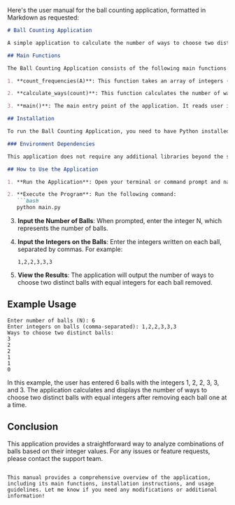 Here's the user manual for the ball counting application, formatted in Markdown as requested:

```markdown
# Ball Counting Application

A simple application to calculate the number of ways to choose two distinct balls with equal integers after removing each ball one at a time.

## Main Functions

The Ball Counting Application consists of the following main functions:

1. **count_frequencies(A)**: This function takes an array of integers (A) and counts the frequency of each integer, returning a dictionary with the counts.

2. **calculate_ways(count)**: This function calculates the number of ways to choose two distinct balls with equal integers based on the frequency dictionary provided.

3. **main()**: The main entry point of the application. It reads user input, processes the data, and prints the results.

## Installation

To run the Ball Counting Application, you need to have Python installed on your machine. You can download Python from [python.org](https://www.python.org/downloads/).

### Environment Dependencies

This application does not require any additional libraries beyond the standard Python library. Ensure you have Python 3.x installed.

## How to Use the Application

1. **Run the Application**: Open your terminal or command prompt and navigate to the directory where `main.py` is located.

2. **Execute the Program**: Run the following command:
   ```bash
   python main.py
   ```

3. **Input the Number of Balls**: When prompted, enter the integer N, which represents the number of balls.

4. **Input the Integers on the Balls**: Enter the integers written on each ball, separated by commas. For example:
   ```
   1,2,2,3,3,3
   ```

5. **View the Results**: The application will output the number of ways to choose two distinct balls with equal integers for each ball removed.

## Example Usage

```
Enter number of balls (N): 6
Enter integers on balls (comma-separated): 1,2,2,3,3,3
Ways to choose two distinct balls:
3
2
2
1
1
0
```

In this example, the user has entered 6 balls with the integers 1, 2, 2, 3, 3, and 3. The application calculates and displays the number of ways to choose two distinct balls with equal integers after removing each ball one at a time.

## Conclusion

This application provides a straightforward way to analyze combinations of balls based on their integer values. For any issues or feature requests, please contact the support team.
```

This manual provides a comprehensive overview of the application, including its main functions, installation instructions, and usage guidelines. Let me know if you need any modifications or additional information!
